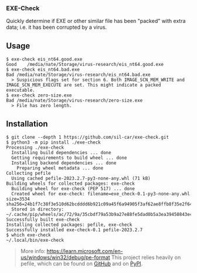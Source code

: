 ### EXE-Check

Quickly determine if EXE or other similar file has been "packed" with extra data;
i.e. it has been corrupted by a virus.

## Usage

```
$ exe-check eis_nt64.good.exe 
Good	/media/nate/Storage/virus-research/eis_nt64.good.exe
$ exe-check eis_nt64.bad.exe 
Bad	/media/nate/Storage/virus-research/eis_nt64.bad.exe
  > Suspicious flags set for section 6. Both IMAGE_SCN_MEM_WRITE and IMAGE_SCN_MEM_EXECUTE are set. This might indicate a packed executable.
$ exe-check zero-size.exe 
Bad	/media/nate/Storage/virus-research/zero-size.exe
  > File has zero length.
```

## Installation

```
$ git clone --depth 1 https://github.com/sil-car/exe-check.git
$ python3 -m pip install ./exe-check
Processing ./exe-check
  Installing build dependencies ... done
  Getting requirements to build wheel ... done
  Installing backend dependencies ... done
    Preparing wheel metadata ... done
Collecting pefile
  Using cached pefile-2023.2.7-py3-none-any.whl (71 kB)
Building wheels for collected packages: exe-check
  Building wheel for exe-check (PEP 517) ... done
  Created wheel for exe-check: filename=exe_check-0.1-py3-none-any.whl size=3534 sha256=24b1f7c38f3e510d62bcdddd6b921c09a45f6a94905f3af62ae8ffb8f35e2f64
  Stored in directory: ~/.cache/pip/wheels/ac/72/9a/35cbdf79a53b9a27e88fe5dad0b5a3ea39450843e4f08c486c
Successfully built exe-check
Installing collected packages: pefile, exe-check
Successfully installed exe-check-0.1 pefile-2023.2.7
$ which exe-check
~/.local/bin/exe-check
```

> More info: https://learn.microsoft.com/en-us/windows/win32/debug/pe-format
> This project relies heavily on pefile, which can be found on [GitHub](https://github.com/erocarrera/pefile)
> and on [PyPI](https://pypi.org/project/pefile/).
